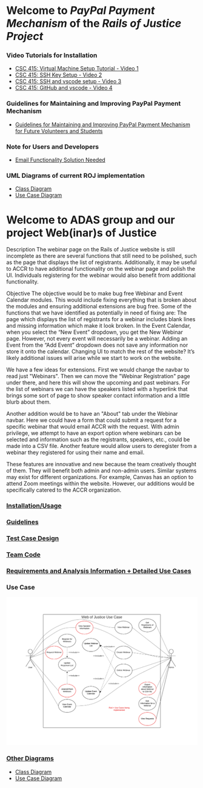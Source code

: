 # Welcome to _PayPal Payment Mechanism_ of the _Rails of Justice Project_






### Video Tutorials for Installation
* [CSC 415: Virtual Machine Setup Tutorial - Video 1](https://youtu.be/IMb4cCGBQFA)
* [CSC 415: SSH Key Setup - Video 2](https://youtu.be/fbyiFgUZDMs)
* [CSC 415: SSH and vscode setup - Video 3](https://youtu.be/BTOIt7wjJxA)
* [CSC 415: GitHub and vscode - Video 4](https://youtu.be/-1C81UCUtIM)

### Guidelines for Maintaining and Improving PayPal Payment Mechanism
* [Guidelines for Maintaining and Improving PayPal Payment Mechanism for Future Volunteers and Students](https://github.com/TCNJ-SE/RoJ-Spr23/blob/collab12-prototype1/docs/Guidelines%20for%20future%20volunteers.md)

### Note for Users and Developers
* [Email Functionality Solution Needed](https://github.com/TCNJ-SE/RoJ-Spr23/blob/main/docs/message_about_email.md)

### UML Diagrams of current ROJ implementation

* [Class Diagram](https://github.com/TCNJ-SE/RoJ-Spr23/blob/main/docs/uml-diagrams/Rails%20of%20Justice%20-%20Class%20Diagram.png)
* [Use Case Diagram](https://github.com/TCNJ-SE/RoJ-Spr23/blob/main/docs/uml-diagrams/Rails%20of%20Justice%20-%20Use%20Case%20Diagram.png)

# Welcome to ADAS group and our project Web(inar)s of Justice
Description
The webinar page on the Rails of Justice website is still incomplete as there are several functions that still need to be polished, such as the page that displays the list of registrants. Additionally, it may be useful to ACCR to have additional functionality on the webinar page and polish the UI. Individuals registering for the webinar would also benefit from additional functionality. 

Objective
The objective would be to make bug free Webinar and Event Calendar modules. This would include fixing everything that is broken about the modules and ensuring additional extensions are bug free. Some of the functions that we have identified as potentially in need of fixing are:
 The page which displays the list of registrants for a webinar includes blank lines and missing information which make it look broken.
In the Event Calendar, when you select the “New Event” dropdown, you get the New Webinar page. However, not every event will necessarily be a webinar. 
Adding an Event from the “Add Event” dropdown does not save any information nor store it onto the calendar.
Changing UI to match the rest of the website?
It’s likely additional issues will arise while we start to work on the website.

We have a few ideas for extensions. First we would change the navbar to read just "Webinars". Then we can move the "Webinar Registration" page under there, and here this will show the upcoming and past webinars. For the list of webinars we can have the speakers listed with a hyperlink that brings some sort of page to show speaker contact information and a little blurb about them. 

Another addition would be to have an "About" tab under the Webinar navbar. Here we could have a form that could submit a request for a specific webinar that would email ACCR with the request. With admin privilege, we attempt to have an export option where webinars can be selected and information such as the registrants, speakers, etc., could be made into a CSV file. Another feature would allow users to deregister from a webinar they registered for using their name and email. 

These features are innovative and new because the team creatively thought of them. They will benefit both admin and non-admin users. Similar systems may exist for different organizations. For example, Canvas has an option to attend Zoom meetings within the website. However, our additions would be specifically catered to the ACCR organization. 

### [Installation/Usage](docs/Team21/Installation.md)
### [Guidelines](docs/Team21/Guidelines.md)

### [Test Case Design](docs/Team21/TestCaseDesign.docx)

### [Team Code](docs/Team21/Team_21-Team_Code.md)

### [Requirements and Analysis Information + Detailed Use Cases](docs/Team21/Elaboraton:RequirementsModelingandAnalysis.md)

### Use Case
![alt text](docs/Team21/UMLclass-WebofJusticeUseCase.png)

### [Other Diagrams](docs/Team21/DesignDocuments.md)

* [Class Diagram](https://github.com/TCNJ-SE/RoJ-Spr23/blob/main/docs/class-diagram.md)
* [Use Case Diagram](https://github.com/TCNJ-SE/RoJ-Spr23/blob/main/docs/use-case.md)


